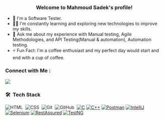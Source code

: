 


<h3 align="center">
  Welcome to Mahmoud Sadek's profile!
</h3>

<!-- Typing SVG by DenverCoder1 - https://github.com/DenverCoder1/readme-typing-svg -->
<!-- Typing SVG by DenverCoder1 - https://github.com/DenverCoder1/readme-typing-svg -->


<p>

  
</p>


- 🏢 I'm a Software Tester. 
- 👨‍💻 I'm constantly learning and exploring new technologies to improve my skills.
- 💬 Ask me about my experience with Manual testing, Agile Methodologies, and API Testing(Manual & automation), Automation testing.
- ⚡ Fun Fact: I'm a coffee enthusiast and my perfect day would start and end with a cup of coffee.



### Connect with Me :

<a href="[https://www.linkedin.com/in/hanem-naga/](https://www.linkedin.com/in/mahmoud-sadek-677ab02b8/)" target="_blank"><img src="https://img.shields.io/badge/-Mahmoud-0077B5?style=for-the-badge&logo=Linkedin&logoColor=white"/></a>

### 🛠 &nbsp;Tech Stack
![HTML](https://img.shields.io/badge/-HTML-05122A?style=flat&logo=HTML5)&nbsp;
![CSS](https://img.shields.io/badge/-CSS-05122A?style=flat&logo=CSS3&logoColor=1572B6)&nbsp;
![Git](https://img.shields.io/badge/-Git-05122A?style=flat&logo=git)&nbsp;
![GitHub](https://img.shields.io/badge/-GitHub-05122A?style=flat&logo=github)&nbsp;
[![C](https://img.shields.io/badge/-C-00599C?style=flat&logo=c)](https://en.wikipedia.org/wiki/C_(programming_language))
[![C++](https://img.shields.io/badge/-C++-00599C?style=flat&logo=c%2B%2B)](https://en.wikipedia.org/wiki/C%2B%2B)
[![Postman](https://img.shields.io/badge/-Postman-FF6C37?style=flat&logo=postman)](https://www.postman.com/)
[![IntelliJ](https://img.shields.io/badge/-IntelliJ_IDEA-000000?style=flat&logo=intellij-idea)](https://www.jetbrains.com/idea/)
[![Selenium](https://img.shields.io/badge/-Selenium-43B02A?style=flat&logo=selenium)](https://www.selenium.dev/)
[![RestAssured](https://img.shields.io/badge/-RestAssured-000000?style=flat)](http://rest-assured.io/)
[![TestNG](https://img.shields.io/badge/-TestNG-007ACC?style=flat&logo=testng)](https://testng.org/doc/)



